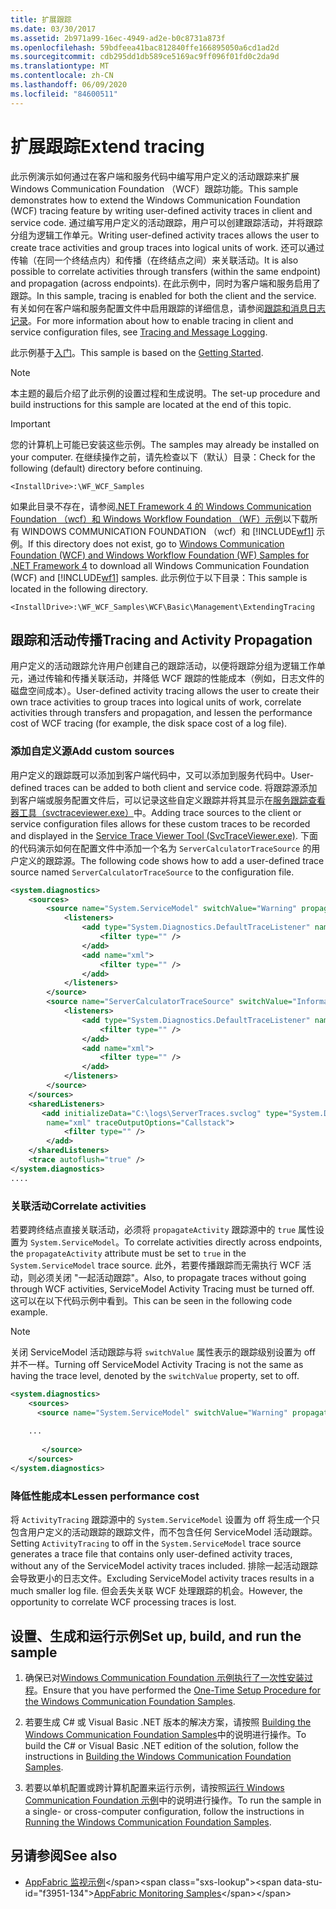 ```yaml
---
title: 扩展跟踪
ms.date: 03/30/2017
ms.assetid: 2b971a99-16ec-4949-ad2e-b0c8731a873f
ms.openlocfilehash: 59bdfeea41bac812840ffe166895050a6cd1ad2d
ms.sourcegitcommit: cdb295dd1db589ce5169ac9ff096f01fd0c2da9d
ms.translationtype: MT
ms.contentlocale: zh-CN
ms.lasthandoff: 06/09/2020
ms.locfileid: "84600511"
---
```

# <a name="extend-tracing"></a><span data-ttu-id="f3951-102">扩展跟踪</span><span class="sxs-lookup"><span data-stu-id="f3951-102">Extend tracing</span></span>

<span data-ttu-id="f3951-103">此示例演示如何通过在客户端和服务代码中编写用户定义的活动跟踪来扩展 Windows Communication Foundation （WCF）跟踪功能。</span><span class="sxs-lookup"><span data-stu-id="f3951-103">This sample demonstrates how to extend the Windows Communication Foundation (WCF) tracing feature by writing user-defined activity traces in client and service code.</span></span> <span data-ttu-id="f3951-104">通过编写用户定义的活动跟踪，用户可以创建跟踪活动，并将跟踪分组为逻辑工作单元。</span><span class="sxs-lookup"><span data-stu-id="f3951-104">Writing user-defined activity traces allows the user to create trace activities and group traces into logical units of work.</span></span> <span data-ttu-id="f3951-105">还可以通过传输（在同一个终结点内）和传播（在终结点之间）来关联活动。</span><span class="sxs-lookup"><span data-stu-id="f3951-105">It is also possible to correlate activities through transfers (within the same endpoint) and propagation (across endpoints).</span></span> <span data-ttu-id="f3951-106">在此示例中，同时为客户端和服务启用了跟踪。</span><span class="sxs-lookup"><span data-stu-id="f3951-106">In this sample, tracing is enabled for both the client and the service.</span></span> <span data-ttu-id="f3951-107">有关如何在客户端和服务配置文件中启用跟踪的详细信息，请参阅[跟踪和消息日志记录](tracing-and-message-logging.md)。</span><span class="sxs-lookup"><span data-stu-id="f3951-107">For more information about how to enable tracing in client and service configuration files, see [Tracing and Message Logging](tracing-and-message-logging.md).</span></span>  
  
 <span data-ttu-id="f3951-108">此示例基于[入门](getting-started-sample.md)。</span><span class="sxs-lookup"><span data-stu-id="f3951-108">This sample is based on the [Getting Started](getting-started-sample.md).</span></span>  
  
> [!NOTE]
> <span data-ttu-id="f3951-109">本主题的最后介绍了此示例的设置过程和生成说明。</span><span class="sxs-lookup"><span data-stu-id="f3951-109">The set-up procedure and build instructions for this sample are located at the end of this topic.</span></span>  
  
> [!IMPORTANT]
> <span data-ttu-id="f3951-110">您的计算机上可能已安装这些示例。</span><span class="sxs-lookup"><span data-stu-id="f3951-110">The samples may already be installed on your computer.</span></span> <span data-ttu-id="f3951-111">在继续操作之前，请先检查以下（默认）目录：</span><span class="sxs-lookup"><span data-stu-id="f3951-111">Check for the following (default) directory before continuing.</span></span>  
>
> `<InstallDrive>:\WF_WCF_Samples`  
>
> <span data-ttu-id="f3951-112">如果此目录不存在，请参阅[.NET Framework 4 的 Windows Communication Foundation （wcf）和 Windows Workflow Foundation （WF）示例](https://www.microsoft.com/download/details.aspx?id=21459)以下载所有 WINDOWS COMMUNICATION FOUNDATION （wcf）和 [!INCLUDE[wf1](../../../../includes/wf1-md.md)] 示例。</span><span class="sxs-lookup"><span data-stu-id="f3951-112">If this directory does not exist, go to [Windows Communication Foundation (WCF) and Windows Workflow Foundation (WF) Samples for .NET Framework 4](https://www.microsoft.com/download/details.aspx?id=21459) to download all Windows Communication Foundation (WCF) and [!INCLUDE[wf1](../../../../includes/wf1-md.md)] samples.</span></span> <span data-ttu-id="f3951-113">此示例位于以下目录：</span><span class="sxs-lookup"><span data-stu-id="f3951-113">This sample is located in the following directory.</span></span>  
>
> `<InstallDrive>:\WF_WCF_Samples\WCF\Basic\Management\ExtendingTracing`  
  
## <a name="tracing-and-activity-propagation"></a><span data-ttu-id="f3951-114">跟踪和活动传播</span><span class="sxs-lookup"><span data-stu-id="f3951-114">Tracing and Activity Propagation</span></span>  
 <span data-ttu-id="f3951-115">用户定义的活动跟踪允许用户创建自己的跟踪活动，以便将跟踪分组为逻辑工作单元，通过传输和传播关联活动，并降低 WCF 跟踪的性能成本（例如，日志文件的磁盘空间成本）。</span><span class="sxs-lookup"><span data-stu-id="f3951-115">User-defined activity tracing allows the user to create their own trace activities to group traces into logical units of work, correlate activities through transfers and propagation, and lessen the performance cost of WCF tracing (for example, the disk space cost of a log file).</span></span>  
  
### <a name="add-custom-sources"></a><span data-ttu-id="f3951-116">添加自定义源</span><span class="sxs-lookup"><span data-stu-id="f3951-116">Add custom sources</span></span>  
 <span data-ttu-id="f3951-117">用户定义的跟踪既可以添加到客户端代码中，又可以添加到服务代码中。</span><span class="sxs-lookup"><span data-stu-id="f3951-117">User-defined traces can be added to both client and service code.</span></span> <span data-ttu-id="f3951-118">将跟踪源添加到客户端或服务配置文件后，可以记录这些自定义跟踪并将其显示在[服务跟踪查看器工具（svctraceviewer.exe）](../service-trace-viewer-tool-svctraceviewer-exe.md)中。</span><span class="sxs-lookup"><span data-stu-id="f3951-118">Adding trace sources to the client or service configuration files allows for these custom traces to be recorded and displayed in the [Service Trace Viewer Tool (SvcTraceViewer.exe)](../service-trace-viewer-tool-svctraceviewer-exe.md).</span></span> <span data-ttu-id="f3951-119">下面的代码演示如何在配置文件中添加一个名为 `ServerCalculatorTraceSource` 的用户定义的跟踪源。</span><span class="sxs-lookup"><span data-stu-id="f3951-119">The following code shows how to add a user-defined trace source named `ServerCalculatorTraceSource` to the configuration file.</span></span>  
  
```xml  
<system.diagnostics>  
    <sources>  
        <source name="System.ServiceModel" switchValue="Warning" propagateActivity="true">  
            <listeners>  
                <add type="System.Diagnostics.DefaultTraceListener" name="Default">  
                    <filter type="" />  
                </add>  
                <add name="xml">  
                    <filter type="" />  
                </add>  
            </listeners>  
        </source>  
        <source name="ServerCalculatorTraceSource" switchValue="Information,ActivityTracing">  
            <listeners>  
                <add type="System.Diagnostics.DefaultTraceListener" name="Default">  
                    <filter type="" />  
                </add>  
                <add name="xml">  
                    <filter type="" />  
                </add>  
            </listeners>  
        </source>  
    </sources>  
    <sharedListeners>  
       <add initializeData="C:\logs\ServerTraces.svclog" type="System.Diagnostics.XmlWriterTraceListener"  
        name="xml" traceOutputOptions="Callstack">  
            <filter type="" />  
        </add>  
    </sharedListeners>  
    <trace autoflush="true" />  
</system.diagnostics>
....
```  
  
### <a name="correlate-activities"></a><span data-ttu-id="f3951-120">关联活动</span><span class="sxs-lookup"><span data-stu-id="f3951-120">Correlate activities</span></span>  
 <span data-ttu-id="f3951-121">若要跨终结点直接关联活动，必须将 `propagateActivity` 跟踪源中的 `true` 属性设置为 `System.ServiceModel`。</span><span class="sxs-lookup"><span data-stu-id="f3951-121">To correlate activities directly across endpoints, the `propagateActivity` attribute must be set to `true` in the `System.ServiceModel` trace source.</span></span> <span data-ttu-id="f3951-122">此外，若要传播跟踪而无需执行 WCF 活动，则必须关闭 "一起活动跟踪"。</span><span class="sxs-lookup"><span data-stu-id="f3951-122">Also, to propagate traces without going through WCF activities, ServiceModel Activity Tracing must be turned off.</span></span> <span data-ttu-id="f3951-123">这可以在以下代码示例中看到。</span><span class="sxs-lookup"><span data-stu-id="f3951-123">This can be seen in the following code example.</span></span>  
  
> [!NOTE]
> <span data-ttu-id="f3951-124">关闭 ServiceModel 活动跟踪与将 `switchValue` 属性表示的跟踪级别设置为 off 并不一样。</span><span class="sxs-lookup"><span data-stu-id="f3951-124">Turning off ServiceModel Activity Tracing is not the same as having the trace level, denoted by the `switchValue` property, set to off.</span></span>  
  
```xml  
<system.diagnostics>  
    <sources>  
      <source name="System.ServiceModel" switchValue="Warning" propagateActivity="true">  
  
    ...  
  
       </source>  
    </sources>  
</system.diagnostics>  
```  
  
### <a name="lessen-performance-cost"></a><span data-ttu-id="f3951-125">降低性能成本</span><span class="sxs-lookup"><span data-stu-id="f3951-125">Lessen performance cost</span></span>  
 <span data-ttu-id="f3951-126">将 `ActivityTracing` 跟踪源中的 `System.ServiceModel` 设置为 off 将生成一个只包含用户定义的活动跟踪的跟踪文件，而不包含任何 ServiceModel 活动跟踪。</span><span class="sxs-lookup"><span data-stu-id="f3951-126">Setting `ActivityTracing` to off in the `System.ServiceModel` trace source generates a trace file that contains only user-defined activity traces, without any of the ServiceModel activity traces included.</span></span> <span data-ttu-id="f3951-127">排除一起活动跟踪会导致更小的日志文件。</span><span class="sxs-lookup"><span data-stu-id="f3951-127">Excluding ServiceModel activity traces results in a much smaller log file.</span></span> <span data-ttu-id="f3951-128">但会丢失关联 WCF 处理跟踪的机会。</span><span class="sxs-lookup"><span data-stu-id="f3951-128">However, the opportunity to correlate WCF processing traces is lost.</span></span>  
  
## <a name="set-up-build-and-run-the-sample"></a><span data-ttu-id="f3951-129">设置、生成和运行示例</span><span class="sxs-lookup"><span data-stu-id="f3951-129">Set up, build, and run the sample</span></span>  
  
1. <span data-ttu-id="f3951-130">确保已对[Windows Communication Foundation 示例执行了一次性安装过程](one-time-setup-procedure-for-the-wcf-samples.md)。</span><span class="sxs-lookup"><span data-stu-id="f3951-130">Ensure that you have performed the [One-Time Setup Procedure for the Windows Communication Foundation Samples](one-time-setup-procedure-for-the-wcf-samples.md).</span></span>  
  
2. <span data-ttu-id="f3951-131">若要生成 C# 或 Visual Basic .NET 版本的解决方案，请按照 [Building the Windows Communication Foundation Samples](building-the-samples.md)中的说明进行操作。</span><span class="sxs-lookup"><span data-stu-id="f3951-131">To build the C# or Visual Basic .NET edition of the solution, follow the instructions in [Building the Windows Communication Foundation Samples](building-the-samples.md).</span></span>  
  
3. <span data-ttu-id="f3951-132">若要以单机配置或跨计算机配置来运行示例，请按照[运行 Windows Communication Foundation 示例](running-the-samples.md)中的说明进行操作。</span><span class="sxs-lookup"><span data-stu-id="f3951-132">To run the sample in a single- or cross-computer configuration, follow the instructions in [Running the Windows Communication Foundation Samples](running-the-samples.md).</span></span>  
  
## <a name="see-also"></a><span data-ttu-id="f3951-133">另请参阅</span><span class="sxs-lookup"><span data-stu-id="f3951-133">See also</span></span>

- <span data-ttu-id="f3951-134">[AppFabric 监视示例](https://docs.microsoft.com/previous-versions/appfabric/ff383407(v=azure.10))</span><span class="sxs-lookup"><span data-stu-id="f3951-134">[AppFabric Monitoring Samples](https://docs.microsoft.com/previous-versions/appfabric/ff383407(v=azure.10))</span></span>
